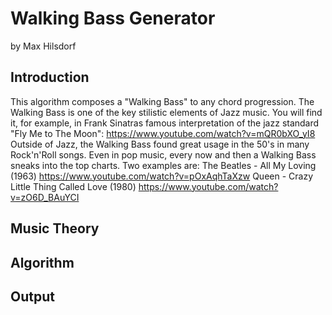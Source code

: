 # Walking Bass Generator
by Max Hilsdorf

## Introduction
This algorithm composes a "Walking Bass" to any chord progression. The Walking Bass is one of the key stilistic elements of Jazz music.
You will find it, for example, in Frank Sinatras famous interpretation of the jazz standard "Fly Me to The Moon":
https://www.youtube.com/watch?v=mQR0bXO_yI8
Outside of Jazz, the Walking Bass found great usage in the 50's in many Rock'n'Roll songs. 
Even in pop music, every now and then a Walking Bass sneaks into the top charts. Two examples are:
The Beatles - All My Loving (1963)
https://www.youtube.com/watch?v=pOxAqhTaXzw
Queen - Crazy Little Thing Called Love (1980)
https://www.youtube.com/watch?v=zO6D_BAuYCI

## Music Theory

## Algorithm

## Output
